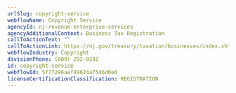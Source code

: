 ```yaml
---
urlSlug: copyright-service
webflowName: Copyright Service
agencyId: nj-revenue-enterprise-services
agencyAdditionalContext: Business Tax Registration
callToActionText: ""
callToActionLink: https://nj.gov/treasury/taxation/businesses/index.shtml
webflowIndustry: Copyright
divisionPhone: (609) 292-9292
id: copyright-service
webflowId: 5f77296aef49624a7546d0e0
licenseCertificationClassification: REGISTRATION
---
```

